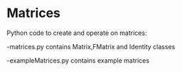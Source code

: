 # Matrices
Python code to create and operate on matrices:

  -matrices.py contains Matrix,FMatrix and Identity classes
  
  -exampleMatrices.py contains example matrices
